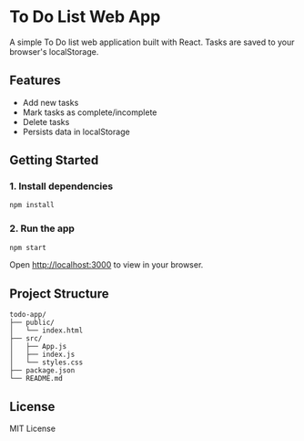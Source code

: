 # To Do List Web App

A simple To Do list web application built with React. Tasks are saved to your browser's localStorage.

## Features

- Add new tasks
- Mark tasks as complete/incomplete
- Delete tasks
- Persists data in localStorage

## Getting Started

### 1. Install dependencies

```bash
npm install
```

### 2. Run the app

```bash
npm start
```

Open [http://localhost:3000](http://localhost:3000) to view in your browser.

## Project Structure

```
todo-app/
├── public/
│   └── index.html
├── src/
│   ├── App.js
│   ├── index.js
│   └── styles.css
├── package.json
└── README.md
```

## License

MIT License 
